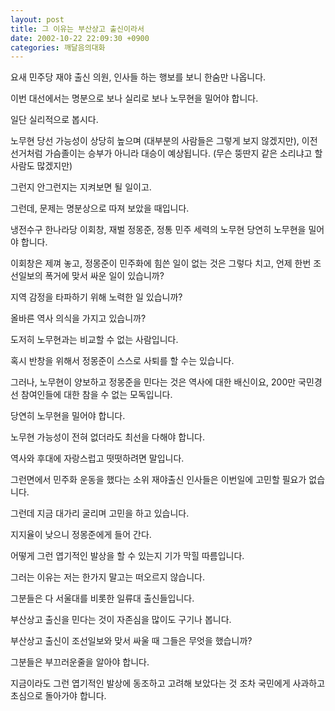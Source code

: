 ```yaml
---
layout: post
title: 그 이유는 부산상고 출신이라서
date: 2002-10-22 22:09:30 +0900
categories: 깨달음의대화
---
```

요새 민주당 재야 출신 의원, 인사들 하는 행보를 보니 한숨만 나옵니다.
  
이번 대선에서는 명분으로 보나 실리로 보나 노무현을 밀어야 합니다.
  

  
일단 실리적으로 봅시다.
  
노무현 당선 가능성이 상당히 높으며 (대부분의 사람들은 그렇게 보지 않겠지만), 이전 선거처럼 가슴졸이는 승부가 아니라 대승이 예상됩니다. (무슨 뚱딴지 같은 소리냐고 할 사람도 많겠지만)
  
그런지 안그런지는 지켜보면 될 일이고.
  

  
그런데, 문제는 명분상으로 따져 보았을 때입니다.
  
냉전수구 한나라당 이회창, 재벌 정몽준, 정통 민주 세력의 노무현 당연히 노무현을 밀어야 합니다.
  
이회창은 제껴 놓고, 정몽준이 민주화에 힘쓴 일이 없는 것은 그렇다 치고, 언제 한번 조선일보의 폭거에 맞서 싸운 일이 있습니까?
  
지역 감정을 타파하기 위해 노력한 일 있습니까?
  
올바른 역사 의식을 가지고 있습니까?
  
도저히 노무현과는 비교할 수 없는 사람입니다.
  
혹시 반창을 위해서 정몽준이 스스로 사퇴를 할 수는 있습니다.
  
그러나, 노무현이 양보하고 정몽준을 민다는 것은 역사에 대한 배신이요, 200만 국민경선 참여인들에 대한 참을 수 없는 모독입니다.
  
당연히 노무현을 밀어야 합니다.
  
노무현 가능성이 전혀 없더라도 최선을 다해야 합니다.
  
역사와 후대에 자랑스럽고 떳떳하려면 말입니다.
  
그런면에서 민주화 운동을 했다는 소위 재야출신 인사들은 이번일에 고민할 필요가 없습니다.
  
그런데 지금 대가리 굴리며 고민을 하고 있습니다.
  
지지율이 낮으니 정몽준에게 들어 간다.
  
어떻게 그런 엽기적인 발상을 할 수 있는지 기가 막힐 따름입니다.
  

  
그러는 이유는 저는 한가지 말고는 떠오르지 않습니다.
  
그분들은 다 서울대를 비롯한 일류대 출신들입니다.
  
부산상고 출신을 민다는 것이 자존심을 많이도 구기나 봅니다.
  
부산상고 출신이 조선일보와 맞서 싸울 때 그들은 무엇을 했습니까?
  
그분들은 부끄러운줄을 알아야 합니다.
  
지금이라도 그런 엽기적인 발상에 동조하고 고려해 보았다는 것 조차 국민에게 사과하고 초심으로 돌아가야 합니다.